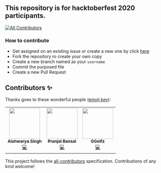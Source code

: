 ## This repository is for hacktoberfest 2020 participants.
<!-- ALL-CONTRIBUTORS-BADGE:START - Do not remove or modify this section -->
[![All Contributors](https://img.shields.io/badge/all_contributors-3-orange.svg?style=flat-square)](#contributors-)
<!-- ALL-CONTRIBUTORS-BADGE:END -->

### How to contribute

- Get assigned on an existing issue or create a new one by click [here](https://github.com/ahampriyanshu/algo_ds_101/issues/new/choose)
- Fork the repository ro create your own copy
- Create a new branch named as your ``username``
- Commit the purposed file
- Create a new Pull Request

## Contributors ✨

Thanks goes to these wonderful people ([emoji key](https://allcontributors.org/docs/en/emoji-key)):

<!-- ALL-CONTRIBUTORS-LIST:START - Do not remove or modify this section -->
<!-- prettier-ignore-start -->
<!-- markdownlint-disable -->
<table>
  <tr>
    <td align="center"><a href="https://github.com/Singh-Aishwarya"><img src="https://avatars0.githubusercontent.com/u/56748230?v=4" width="100px;" alt=""/><br /><sub><b>Aishwarya Singh</b></sub></a><br /><a href="https://github.com/ahampriyanshu/algo_ds_101/commits?author=Singh-Aishwarya" title="Code">💻</a></td>
    <td align="center"><a href="https://github.com/Pranjal81"><img src="https://avatars3.githubusercontent.com/u/54803412?v=4" width="100px;" alt=""/><br /><sub><b>Pranjal Bansal</b></sub></a><br /><a href="https://github.com/ahampriyanshu/algo_ds_101/commits?author=Pranjal81" title="Code">💻</a></td>
    <td align="center"><a href="https://github.com/GGolfz"><img src="https://avatars1.githubusercontent.com/u/52349645?v=4" width="100px;" alt=""/><br /><sub><b>GGolfz</b></sub></a><br /><a href="https://github.com/ahampriyanshu/algo_ds_101/commits?author=GGolfz" title="Code">💻</a></td>
  </tr>
</table>

<!-- markdownlint-enable -->
<!-- prettier-ignore-end -->
<!-- ALL-CONTRIBUTORS-LIST:END -->

This project follows the [all-contributors](https://github.com/all-contributors/all-contributors) specification. Contributions of any kind welcome!